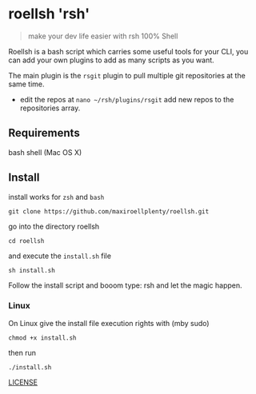 # roellsh 'rsh'
> make your dev life easier with rsh 100% Shell

Roellsh is a bash script which carries some useful tools for your CLI,
you can add your own plugins to add as many scripts as you want.

The main plugin is the `rsgit` plugin to pull multiple git repositories at the same time.
* edit the repos at `nano ~/rsh/plugins/rsgit` add new repos to the repositories array.

## Requirements
bash shell (Mac OS X)

## Install
install works for `zsh` and `bash`

```
git clone https://github.com/maxiroellplenty/roellsh.git
```

go into the directory roellsh
``` 
cd roellsh
```
and execute the `install.sh` file

``` 
sh install.sh
```
Follow the install script and booom type: rsh and let the magic happen.

### Linux
On Linux give the install file execution rights with (mby sudo)
```
chmod +x install.sh
```

then run
```
./install.sh
```

[LICENSE](https://github.com/maxiroellplenty/roellsh/blob/master/LICENSE)
